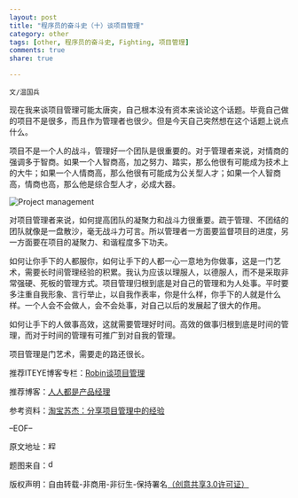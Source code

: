 ```yaml
---
layout: post
title: "程序员的奋斗史（十）谈项目管理"
category: other
tags: [other, 程序员的奋斗史, Fighting, 项目管理]
comments: true
share: true

---
```


`文/温国兵`

现在我来谈项目管理可能太唐突，自己根本没有资本来谈论这个话题。毕竟自己做的项目不是很多，而且作为管理者也很少。但是今天自己突然想在这个话题上说点什么。

项目不是一个人的战斗，管理好一个团队是很重要的。对于管理者来说，对情商的强调多于智商。如果一个人智商高，加之努力、踏实，那么他很有可能成为技术上的大牛；如果一个人情商高，那么他很有可能成为公关型人才；如果一个人智商高，情商也高，那么他是综合型人才，必成大器。

![Project management](http://i.imgur.com/ZBZpuUM.jpg)

对项目管理者来说，如何提高团队的凝聚力和战斗力很重要。疏于管理、不团结的团队就像是一盘散沙，毫无战斗力可言。所以管理者一方面要监督项目的进度，另一方面要在项目的凝聚力、和谐程度多下功夫。

如何让你手下的人都服你，如何让手下的人都一心一意地为你做事，这是一门艺术，需要长时间管理经验的积累。我认为应该以理服人，以德服人，而不是采取非常强硬、死板的管理方式。项目管理归根到底是对自己的管理和为人处事。平时要多注重自我形象、言行举止，以自我作表率，你是什么样，你手下的人就是什么样。一个人会不会做人，会不会处事，对自己以后的发展起了很大的作用。

如何让手下的人做事高效，这就需要管理好时间。高效的做事归根到底是时间的管理，而对于时间的管理有可推广到对自我的管理。

项目管理是门艺术，需要走的路还很长。

推荐ITEYE博客专栏：<a href="http://www.iteye.com/blogs/subjects/management" target="_blank">Robin谈项目管理</a>

推荐博客：<a href="http://iamsujie.com/" target="_blank">人人都是产品经理</a>

参考资料：<a href="http://www.pmtoo.com/project/2012/1125/1560.html" target="_blank">淘宝苏杰：分享项目管理中的经验</a>

–EOF–

原文地址：<a href="http://blog.csdn.net/justdb/article/details/8373430" target="_blank"><img src="http://i.imgur.com/BROigUO.jpg" title="程序员的奋斗史（十）谈项目管理" height="16px" width="16px" border="0" alt="程序员的奋斗史（十）谈项目管理" /></a>

题图来自：<a href="http://www.denizon.com/project-management/" target="_blank"><img src="http://i.imgur.com/wFkNs3K.jpg" title="denizon" height="16px" width="16px" border="0" alt="denizon" /></a>

版权声明：自由转载-非商用-非衍生-保持署名<a href="http://creativecommons.org/licenses/by-nc-nd/3.0/deed.zh" target="_blank">（创意共享3.0许可证）</a>
